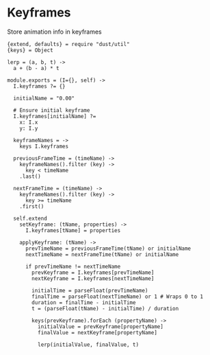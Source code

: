 Keyframes
=========

Store animation info in keyframes

    {extend, defaults} = require "dust/util"
    {keys} = Object

    lerp = (a, b, t) ->
      a + (b - a) * t

    module.exports = (I={}, self) ->
      I.keyframes ?= {}

      initialName = "0.00"

      # Ensure initial keyframe
      I.keyframes[initialName] ?=
        x: I.x
        y: I.y

      keyframeNames = ->
        keys I.keyframes

      previousFrameTime = (timeName) ->
        keyframeNames().filter (key) ->
          key < timeName
        .last()

      nextFrameTime = (timeName) ->
        keyframeNames().filter (key) ->
          key >= timeName
        .first()

      self.extend
        setKeyframe: (tName, properties) ->
          I.keyframes[tName] = properties

        applyKeyframe: (tName) ->
          prevTimeName = previousFrameTime(tName) or initialName
          nextTimeName = nextFrameTime(tName) or initialName

          if prevTimeName != nextTimeName
            prevKeyframe = I.keyframes[prevTimeName]
            nextKeyframe = I.keyframes[nextTimeName]

            initialTime = parseFloat(prevTimeName)
            finalTime = parseFloat(nextTimeName) or 1 # Wraps 0 to 1
            duration = finalTime - initialTime
            t = (parseFloat(tName) - initialTime) / duration

            keys(prevKeyframe).forEach (propertyName) ->
              initialValue = prevKeyframe[propertyName]
              finalValue = nextKeyframe[propertyName]

              lerp(initialValue, finalValue, t)
